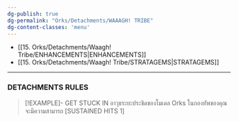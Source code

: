 ```yaml
---
dg-publish: true
dg-permalink: "Orks/Detachments/WAAAGH! TRIBE"
dg-content-classes: 'menu'
---
```

- [[15. Orks/Detachments/Waagh! Tribe/ENHANCEMENTS|ENHANCEMENTS]]
- [[15. Orks/Detachments/Waagh! Tribe/STRATAGEMS|STRATAGEMS]]

***

### DETACHMENTS RULES

> [!EXAMPLE]- GET STUCK IN
> อาวุธระยะประชิดของโมเดล Orks ในกองทัพของคุณจะมีความสามารถ \[SUSTAINED HITS 1]

